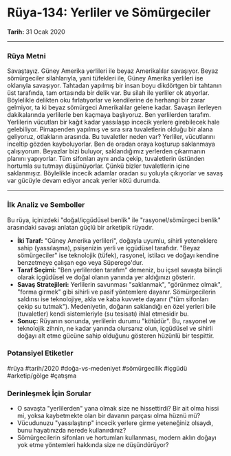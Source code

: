 # Rüya-134: Yerliler ve Sömürgeciler
**Tarih:** 31 Ocak 2020

---
### Rüya Metni

Savaştayız. Güney Amerika yerlileri ile beyaz Amerikalılar savaşıyor. Beyaz sömürgeciler silahlarıyla, yani tüfekleri ile, Güney Amerika yerlileri ise oklarıyla savaşıyor. Tahtadan yapılmış bir insan boyu dikdörtgen bir tahtanın üst tarafında, tam ortasında bir delik var. Bu silah ile yerliler ok atıyorlar. Böylelikle delikten oku fırlatıyorlar ve kendilerine de herhangi bir zarar gelmiyor, ta ki beyaz sömürgeci Amerikalılar gelene kadar. Savaşın ilerleyen dakikalarında yerlilerle ben kaçmaya başlıyoruz. Ben yerlilerden tarafım. Yerlilerin vücutları bir kağıt kadar yassılaşıp incecik yerlere girebilecek hale gelebiliyor. Pimapenden yapılmış ve sıra sıra tuvaletlerin olduğu bir alana geliyoruz, otlakların arasında. Bu tuvaletler neden var? Yerliler, vücutlarını inceltip gözden kayboluyorlar. Ben de oradan oraya koşturup saklanmaya çalışıyorum. Beyazlar bizi buluyor, saklandığımız yerlerden çıkarmanın planını yapıyorlar. Tüm sifonları aynı anda çekip, tuvaletlerin üstünden hortumla su tutmayı düşünüyorlar. Çünkü bizler tuvaletlerin içine saklanmışız. Böylelikle incecik adamlar oradan su yoluyla çıkıyorlar ve savaş var gücüyle devam ediyor ancak yerler kötü durumda.

---
### İlk Analiz ve Semboller

Bu rüya, içinizdeki "doğal/içgüdüsel benlik" ile "rasyonel/sömürgeci benlik" arasındaki savaşı anlatan güçlü bir arketipik rüyadır.

* **İki Taraf:** "Güney Amerika yerlileri", doğayla uyumlu, sihirli yeteneklere sahip (yassılaşma), psişenizin yerli ve içgüdüsel tarafıdır. "Beyaz sömürgeciler" ise teknolojik (tüfek), rasyonel, istilacı ve doğayı kendine benzetmeye çalışan ego veya Süperego'dur.
* **Taraf Seçimi:** "Ben yerlilerden tarafım" demeniz, bu içsel savaşta bilinçli olarak içgüdüsel ve doğal olanın yanında yer aldığınızı gösterir.
* **Savaş Stratejileri:** Yerlilerin savunması "saklanmak", "görünmez olmak", "forma girmek" gibi sihirli ve pasif yöntemlere dayanır. Sömürgecilerin saldırısı ise teknolojiye, akla ve kaba kuvvete dayanır ("tüm sifonları çekip su tutmak"). Medeniyetin, doğanın saklandığı en özel yerleri bile (tuvaletler) kendi sistemleriyle (su tesisatı) ihlal etmesidir bu.
* **Sonuç:** Rüyanın sonunda, yerlilerin durumu "kötüdür". Bu, rasyonel ve teknolojik zihnin, ne kadar yanında olursanız olun, içgüdüsel ve sihirli doğayı alt etme gücüne sahip olduğunu gösteren hüzünlü bir tespittir.

### Potansiyel Etiketler
#rüya #tarih/2020 #doğa-vs-medeniyet #sömürgecilik #içgüdü #arketip/gölge #çatışma

### Derinleşmek İçin Sorular
* O savaşta "yerlilerden" yana olmak size ne hissettirdi? Bir ait olma hissi mi, yoksa kaybetmekte olan bir davanın parçası olma hüznü mü?
* Vücudunuzu "yassılaştırıp" incecik yerlere girme yeteneğiniz olsaydı, bunu hayatınızda nerede kullanırdınız?
* Sömürgecilerin sifonları ve hortumları kullanması, modern aklın doğayı yok etme yöntemleri hakkında size ne düşündürüyor?